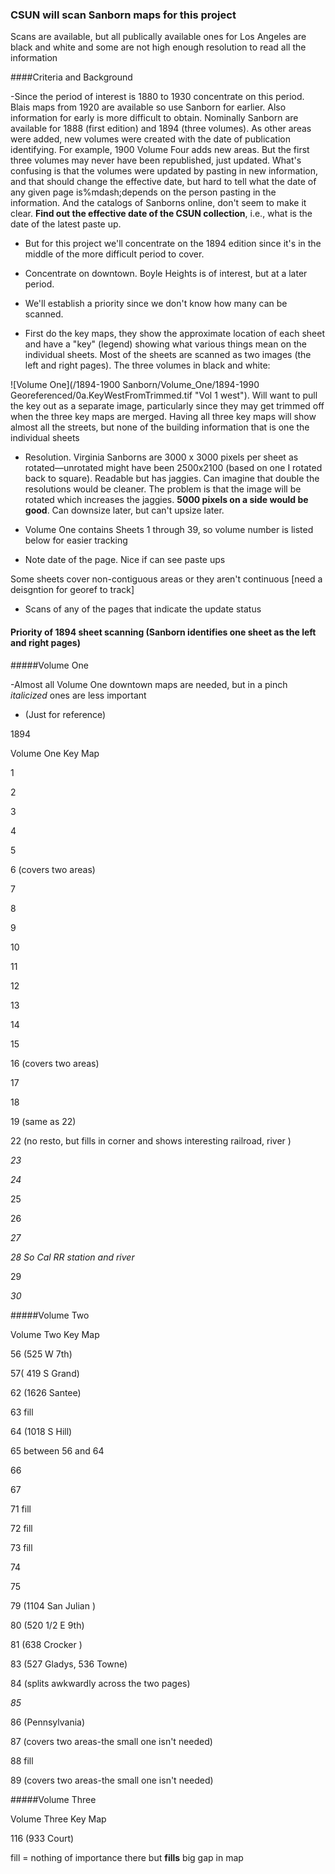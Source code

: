### CSUN will scan Sanborn maps for this project

Scans are available, but all publically available ones for Los Angeles are black and white and some are not high enough resolution to read all the information

####Criteria and Background

-Since the period of interest is 1880 to 1930 concentrate on this period. Blais maps from 1920 are available so use Sanborn for earlier. Also information for early is more difficult to obtain. Nominally Sanborn are available for 1888 (first edition) and 1894 (three volumes). As other areas were added, new volumes were created with the date of publication identifying. For example, 1900 Volume Four adds new areas. But the first three volumes may never have been republished, just updated. What's confusing is that the volumes were updated by pasting in new information, and that should change the effective date, but hard to tell what the date of any given page is%mdash;depends on the person pasting in the information. And the catalogs of Sanborns online, don't seem to make it clear. **Find out the effective date of the CSUN collection**, i.e., what is the date of the latest paste up.

- But for this project we'll concentrate on the 1894 edition since it's in the middle of the more difficult period to cover. 

- Concentrate on downtown. Boyle Heights is of interest, but at a later period.

- We'll establish a priority since we don't know how many can be scanned. 

- First do the key maps, they show the approximate location of each sheet and have a "key" (legend) showing what various things mean on the individual sheets. Most of the sheets are scanned as two images (the left and right pages). The three volumes in black and white: 

![Volume One](/1894-1900 Sanborn/Volume_One/1894-1990 Georeferenced/0a.KeyWestFromTrimmed.tif "Vol 1 west"). Will want to pull the key out as a separate image, particularly since they may get trimmed off when the three key maps are merged. Having all three key maps will show almost all the streets, but none of the building information that is one the individual sheets

- Resolution. Virginia Sanborns are 3000 x 3000 pixels per sheet as rotated—unrotated might have been 2500x2100 (based on one I rotated back to square). Readable but has jaggies. Can imagine that double the resolutions would be cleaner. The problem is that the image will be rotated which increases the jaggies. **5000 pixels on a side would be good**. Can downsize later, but can't upsize later.

- Volume One contains Sheets 1 through 39, so volume number is listed below for easier tracking

- Note date of the page. Nice if can see paste ups

Some sheets cover non-contiguous areas or they aren't continuous [need a deisgntion for georef to track]

- Scans of any of the pages that indicate the update status

#### Priority of 1894 sheet scanning (Sanborn identifies one **sheet** as the left and right pages)

#####Volume One

-Almost all Volume One downtown maps are needed, but in a pinch *italicized* ones are less important



- (Just for reference)

1894

Volume One Key Map

 1

 2

 3

4

5

6 (covers two areas)

7

8

9

10

11

12

13

14

15

16 (covers two areas)

17

18

19 (same as 22)

22 (no resto, but fills in corner and shows interesting railroad, river )

*23*

*24*

25

26

*27*

*28 So Cal RR station and river*

29

*30*

#####Volume Two

Volume Two Key Map

56 (525 W 7th)

57( 419 S Grand)

62 (1626 Santee)

63 fill

64 (1018 S Hill)

65 between 56 and 64

66

67

71 fill

72 fill

73 fill

74

75

79 (1104 San Julian )

80 (520 1/2 E 9th)

81 (638 Crocker )

83 (527 Gladys, 536 Towne)

84 (splits awkwardly across the two pages)

*85*

86 (Pennsylvania)

87  (covers two areas-the small one isn't needed)

88 fill

89  (covers two areas-the small one isn't needed)

#####Volume Three

Volume Three Key Map

116 (933 Court)



fill = nothing of importance there but **fills** big gap in map

